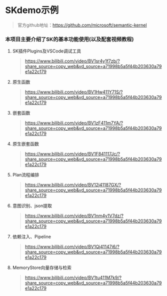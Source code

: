 # SKdemo示例
> 官方github地址：https://github.com/microsoft/semantic-kernel


### 本项目主要介绍了SK的基本功能使用(以及配套视频教程)
1. SK插件Plugins及VSCode调试工具
   > https://www.bilibili.com/video/BV1sr4y1f7zb/?share_source=copy_web&vd_source=a71998b5a5f44b203630a79e1a22c179
2. 原生函数
   > https://www.bilibili.com/video/BV1Hw411Y71S/?share_source=copy_web&vd_source=a71998b5a5f44b203630a79e1a22c179
3. 嵌套函数
   > https://www.bilibili.com/video/BV1zF411m7YA/?share_source=copy_web&vd_source=a71998b5a5f44b203630a79e1a22c179
4. 原生嵌套函数
   > https://www.bilibili.com/video/BV1F841117Jc/?share_source=copy_web&vd_source=a71998b5a5f44b203630a79e1a22c179
5. Plan流程编排
   > https://www.bilibili.com/video/BV12j41187GX/?share_source=copy_web&vd_source=a71998b5a5f44b203630a79e1a22c179
6. 意图识别、json提取
   > https://www.bilibili.com/video/BV1nm4y1V7dz/?share_source=copy_web&vd_source=a71998b5a5f44b203630a79e1a22c179
7. 依赖注入、Pipeline
   > https://www.bilibili.com/video/BV1Qj41147i6/?share_source=copy_web&vd_source=a71998b5a5f44b203630a79e1a22c179
8. MemoryStore向量存储与检索
   > https://www.bilibili.com/video/BV1tu411M7k9/?share_source=copy_web&vd_source=a71998b5a5f44b203630a79e1a22c179
